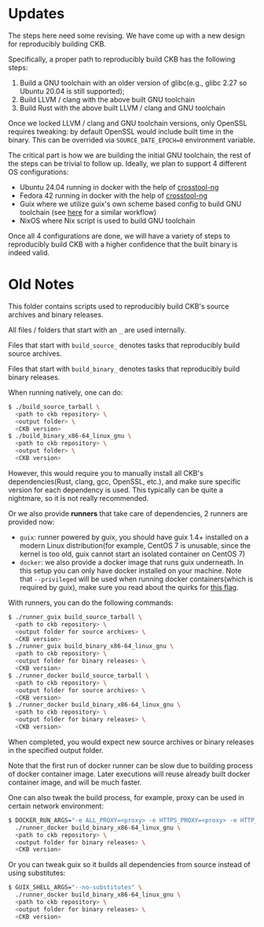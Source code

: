 # Updates

The steps here need some revising. We have come up with a new design for reproducibly building CKB.

Specifically, a proper path to reproducibly build CKB has the following steps:

1. Build a GNU toolchain with an older version of glibc(e.g., glibc 2.27 so Ubuntu 20.04 is still supported);
2. Build LLVM / clang with the above built GNU toolchain
3. Build Rust with the above built LLVM / clang and GNU toolchain

Once we locked LLVM / clang and GNU toolchain versions, only OpenSSL requires tweaking: by default OpenSSL would include built time in the binary. This can be overrided via `SOURCE_DATE_EPOCH=0` environment variable.

The critical part is how we are building the initial GNU toolchain, the rest of the steps can be trivial to follow up. Ideally, we plan to support 4 different OS configurations:

* Ubuntu 24.04 running in docker with the help of [crosstool-ng](https://crosstool-ng.github.io/)
* Fedora 42 running in docker with the help of [crosstool-ng](https://crosstool-ng.github.io/)
* Guix where we utilize guix's own scheme based config to build GNU toolchain (see [here](https://twosixtech.com/blog/repeatable-cross-gcc-toolchain-builds-with-nix/) for a similar workflow)
* NixOS where Nix script is used to build GNU toolchain

Once all 4 configurations are done, we will have a variety of steps to reproducibly build CKB with a higher confidence that the built binary is indeed valid.

# Old Notes

This folder contains scripts used to reproducibly build CKB's source archives and binary releases.

All files / folders that start with an `_` are used internally.

Files that start with `build_source_` denotes tasks that reproducibly build source archives.

Files that start with `build_binary_` denotes tasks that reproducibly build binary releases.

When running natively, one can do:

```bash
$ ./build_source_tarball \
  <path to ckb repository> \
  <output folder> \
  <CKB version>
$ ./build_binary_x86-64_linux_gnu \
  <path to ckb repository> \
  <output folder> \
  <CKB version>
```

However, this would require you to manually install all CKB's dependencies(Rust, clang, gcc, OpenSSL, etc.), and make sure specific version for each dependency is used. This typically can be quite a nightmare, so it is not really recommended.

Or we also provide **runners** that take care of dependencies, 2 runners are provided now:

* `guix`: runner powered by guix, you should have guix 1.4+ installed on a modern Linux distribution(for example, CentOS 7 is unusable, since the kernel is too old, guix cannot start an isolated container on CentOS 7)
* `docker`: we also provide a docker image that runs guix underneath. In this setup you can only have docker installed on your machine. Note that `--privileged` will be used when running docker containers(which is required by guix), make sure you read about the quirks for [this flag](https://docs.docker.com/engine/containers/run/#runtime-privilege-and-linux-capabilities).

With runners, you can do the following commands:

```bash
$ ./runner_guix build_source_tarball \
  <path to ckb repository> \
  <output folder for source archives> \
  <CKB version>
$ ./runner_guix build_binary_x86-64_linux_gnu \
  <path to ckb repository> \
  <output folder for binary releases> \
  <CKB version>
$ ./runner_docker build_source_tarball \
  <path to ckb repository> \
  <output folder for source archives> \
  <CKB version>
$ ./runner_docker build_binary_x86-64_linux_gnu \
  <path to ckb repository> \
  <output folder for binary releases> \
  <CKB version>
```

When completed, you would expect new source archives or binary releases in the specified output folder.

Note that the first run of docker runner can be slow due to building process of docker container image. Later executions will reuse already built docker container image, and will be much faster.

One can also tweak the build process, for example, proxy can be used in certain network environment:

```bash
$ DOCKER_RUN_ARGS="-e ALL_PROXY=<proxy> -e HTTPS_PROXY=<proxy> -e HTTP_PROXY=<proxy>" \
  ./runner_docker build_binary_x86-64_linux_gnu \
  <path to ckb repository> \
  <output folder for binary releases> \
  <CKB version>
```

Or you can tweak guix so it builds all dependencies from source instead of using substitutes:

```bash
$ GUIX_SHELL_ARGS="--no-substitutes" \
  ./runner_docker build_binary_x86-64_linux_gnu \
  <path to ckb repository> \
  <output folder for binary releases> \
  <CKB version>
```
